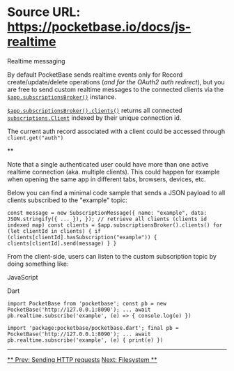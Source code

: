 # Source URL: https://pocketbase.io/docs/js-realtime

Realtime messaging

By default PocketBase sends realtime events only for Record create/update/delete operations (*and for the OAuth2 auth redirect*), but you are free to send custom realtime messages to the connected clients via the [`$app.subscriptionsBroker()`](/jsvm/functions/_app.subscriptionsBroker.html) instance.

[`$app.subscriptionsBroker().clients()`](/jsvm/interfaces/subscriptions.Broker.html#clients) returns all connected [`subscriptions.Client`](/jsvm/interfaces/subscriptions.Client.html) indexed by their unique connection id.

The current auth record associated with a client could be accessed through `client.get("auth")`

**

Note that a single authenticated user could have more than one active realtime connection (aka. multiple clients). This could happen for example when opening the same app in different tabs, browsers, devices, etc.

Below you can find a minimal code sample that sends a JSON payload to all clients subscribed to the "example" topic:

`const message = new SubscriptionMessage({ name: "example", data: JSON.stringify({ ... }), }); // retrieve all clients (clients id indexed map) const clients = $app.subscriptionsBroker().clients() for (let clientId in clients) { if (clients[clientId].hasSubscription("example")) { clients[clientId].send(message) } }`

From the client-side, users can listen to the custom subscription topic by doing something like:

JavaScript

Dart

`import PocketBase from 'pocketbase'; const pb = new PocketBase('http://127.0.0.1:8090'); ... await pb.realtime.subscribe('example', (e) => { console.log(e) })`

`import 'package:pocketbase/pocketbase.dart'; final pb = PocketBase('http://127.0.0.1:8090'); ... await pb.realtime.subscribe('example', (e) { print(e) })`

* * *

[** Prev: Sending HTTP requests](/docs/js-sending-http-requests) [Next: Filesystem **](/docs/js-filesystem)